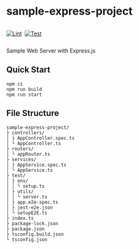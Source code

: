 # sample-express-project

<div style="display:flex; gap: 8px;">

[![Lint](https://github.com/pa-y-kunimoto/nestjs-eslint-plugin-sample_no-restricted-paths/actions/workflows/lint-sample-express-project.yml/badge.svg)](https://github.com/pa-y-kunimoto/nestjs-eslint-plugin-sample_no-restricted-paths/actions/workflows/lint-sample-express-project.yml)

[![Test](https://github.com/pa-y-kunimoto/nestjs-eslint-plugin-sample_no-restricted-paths/actions/workflows/test-sample-express-project.yml)](https://github.com/pa-y-kunimoto/nestjs-eslint-plugin-sample_no-restricted-paths/actions/workflows/test-sample-express-project.yml)

</div>

Sample Web Server with Express.js

## Quick Start

```shell
npm ci
npm run build
npm run start
```

## File Structure

```
sample-express-project/
├ controllers/
│ ├ AppController.spec.ts
│ └ AppController.ts
├ routers/
│ └ appRouter.ts
├ services/
│ ├ AppService.spec.ts
│ └ AppService.ts
├ test/
│ ├ env/
│ │ └ setup.ts
│ ├ utils/
│ │ └ server.ts
│ ├ app.e2e-spec.ts
│ ├ jest-e2e.json
│ └ setupE2E.ts
├ index.ts
├ package-lock.json
├ package.json
├ tsconfig.build.json
└ tsconfig.json

```
